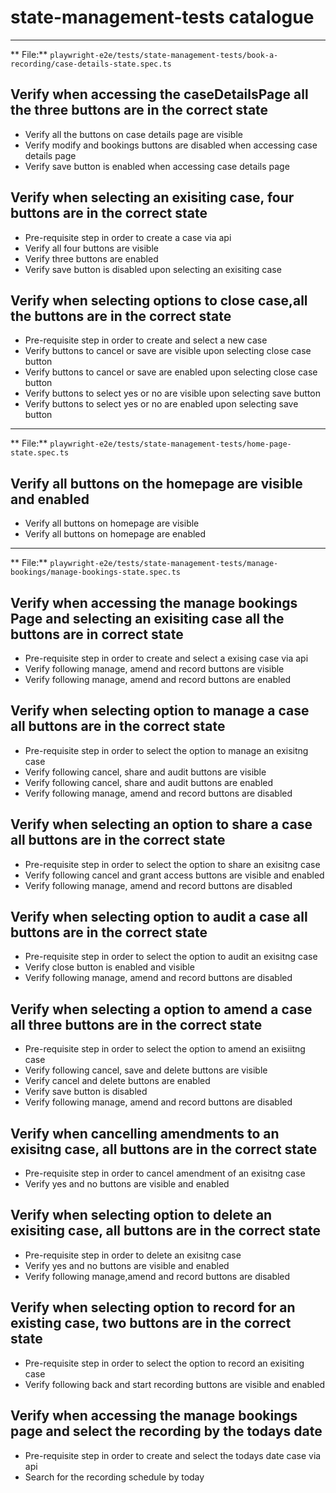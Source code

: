 # state-management-tests catalogue

----------------------------------------------------------------------------------------------------
** File:** `playwright-e2e/tests/state-management-tests/book-a-recording/case-details-state.spec.ts`

## Verify when accessing the caseDetailsPage all the three buttons are in the correct state
- Verify all the buttons on case details page are visible
- Verify modify and bookings buttons are disabled when accessing case details page
- Verify save button is enabled when accessing case details page

## Verify when selecting an exisiting case, four buttons are in the correct state
- Pre-requisite step in order to create a case via api
- Verify all four buttons are visible
- Verify three buttons are enabled
- Verify save button is disabled upon selecting an exisiting case

## Verify when selecting options to close case,all the buttons are in the correct state
- Pre-requisite step in order to create and select a new case
- Verify buttons to cancel or save are visible upon selecting close case button
- Verify buttons to cancel or save are enabled upon selecting close case button
- Verify buttons to select yes or no are visible upon selecting save button
- Verify buttons to select yes or no are enabled upon selecting save button


----------------------------------------------------------------------------------------------------
** File:** `playwright-e2e/tests/state-management-tests/home-page-state.spec.ts`

## Verify all buttons on the homepage are visible and enabled
- Verify all buttons on homepage are visible
- Verify all buttons on homepage are enabled


----------------------------------------------------------------------------------------------------
** File:** `playwright-e2e/tests/state-management-tests/manage-bookings/manage-bookings-state.spec.ts`

## Verify when accessing the manage bookings Page and selecting an exisiting case all the buttons are in correct state
- Pre-requisite step in order to create and select a exising case via api
- Verify following manage, amend and record buttons are visible
- Verify following manage, amend and record buttons are enabled

## Verify when selecting option to manage a case all buttons are in the correct state
- Pre-requisite step in order to select the option to manage an exisitng case
- Verify following cancel, share and audit buttons are visible
- Verify following cancel, share and audit buttons are enabled
- Verify following manage, amend and record buttons are disabled

## Verify when selecting an option to share a case all buttons are in the correct state
- Pre-requisite step in order to select the option to share an exisitng case
- Verify following cancel and grant access buttons are visible and enabled
- Verify following manage, amend and record buttons are disabled

## Verify when selecting option to audit a case all buttons are in the correct state
- Pre-requisite step in order to select the option to audit an exisitng case
- Verify close button is enabled and visible
- Verify following manage, amend and record buttons are disabled

## Verify when selecting a option to amend a case all three buttons are in the correct state
- Pre-requisite step in order to select the option to amend an exisiitng case
- Verify following cancel, save and delete buttons are visible
- Verify cancel and delete buttons are enabled 
- Verify save button is disabled 
- Verify following manage, amend and record buttons are disabled

## Verify when cancelling amendments to an exisitng case, all buttons are in the correct state
- Pre-requisite step in order to cancel amendment of an exisitng case
- Verify yes and no buttons are visible and enabled

## Verify when selecting option to delete an exisiting case, all buttons are in the correct state
- Pre-requisite step in order to delete an exisitng case
- Verify yes and no buttons are visible and enabled 
- Verify following manage,amend and record buttons are disabled

## Verify when selecting option to record for an existing case, two buttons are in the correct state
- Pre-requisite step in order to select the option to record an exisiting case
- Verify following back and start recording buttons are visible and enabled

## Verify when accessing the manage bookings page and select the recording by the todays date
- Pre-requisite step in order to create and select the todays date case via api
- Search for the recording schedule by today
